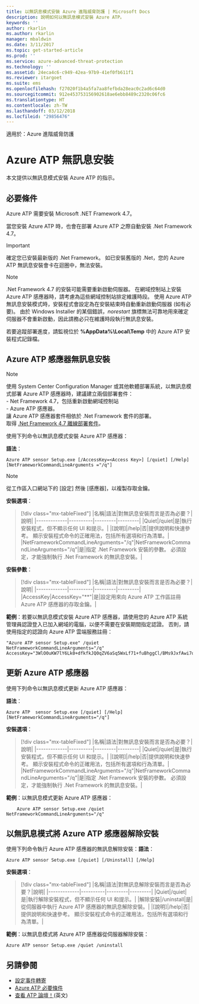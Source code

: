 ```yaml
---
title: 以無訊息模式安裝 Azure 進階威脅防護 | Microsoft Docs
description: 說明如何以無訊息模式安裝 Azure ATP。
keywords: ''
author: rkarlin
ms.author: rkarlin
manager: mbaldwin
ms.date: 3/11/2017
ms.topic: get-started-article
ms.prod: ''
ms.service: azure-advanced-threat-protection
ms.technology: ''
ms.assetid: 24eca4c6-c949-42ea-97b9-41ef0fb611f1
ms.reviewer: itargoet
ms.suite: ems
ms.openlocfilehash: f27020f1b4a5fa7aa8fefbda28eac0c2ad6c64d0
ms.sourcegitcommit: 912e453753156902618ae6ebb8489c2320c06fc6
ms.translationtype: HT
ms.contentlocale: zh-TW
ms.lasthandoff: 03/12/2018
ms.locfileid: "29856476"
---
```

適用於：Azure 進階威脅防護


# <a name="azure-atp-silent-installation"></a>Azure ATP 無訊息安裝
本文提供以無訊息模式安裝 Azure ATP 的指示。

## <a name="prerequisites"></a>必要條件

Azure ATP 需要安裝 Microsoft .NET Framework 4.7。 

當您安裝 Azure ATP 時，也會在部署 Azure ATP 之際自動安裝 .Net Framework 4.7。

> [!IMPORTANT] 
> 確定您已安裝最新版的 .Net Framework。 如已安裝舊版的 .Net，您的 Azure ATP 無訊息安裝會卡在迴圈中，無法安裝。 

> [!NOTE] 
> .Net Framework 4.7 的安裝可能需要重新啟動伺服器。 在網域控制站上安裝 Azure ATP 感應器時，請考慮為這些網域控制站排定維護時段。
使用 Azure ATP 無訊息安裝模式時，安裝程式會設定為在安裝結束時自動重新啟動伺服器 (如有必要)。 由於 Windows Installer 的某個錯誤，*norestart* 旗標無法可靠地用來確定伺服器不會重新啟動，因此請務必只在維護時段執行無訊息安裝。

若要追蹤部署進度，請監視位於 **%AppData%\Local\Temp** 中的 Azure ATP 安裝程式記錄檔。



## <a name="azure-atp-sensor-silent-installation"></a>Azure ATP 感應器無訊息安裝

> [!NOTE]
> 使用 System Center Configuration Manager 或其他軟體部署系統，以無訊息模式部署 Azure ATP 感應器時，建議建立兩個部署套件：</br>- Net Framework 4.7，包括重新啟動網域控制站</br>- Azure ATP 感應器。 </br>讓 Azure ATP 感應器套件相依於 .Net Framework 套件的部署。 </br>取得 [.Net Framework 4.7 離線部署套件](https://www.microsoft.com/download/details.aspx?id=49982)。 


使用下列命令以無訊息模式安裝 Azure ATP 感應器：

**語法**：

    Azure ATP sensor Setup.exe [/AccessKey=<Access Key>] [/quiet] [/Help] [NetFrameworkCommandLineArguments ="/q"] 
   

> [!NOTE]
> 從工作區入口網站下的 [設定] 然後 [感應器]，以複製存取金鑰。


**安裝選項**：

> [!div class="mx-tableFixed"]
|名稱|語法|對無訊息安裝而言是否為必要？|說明|
|-------------|----------|---------|---------|
|Quiet|/quiet|是|執行安裝程式，但不顯示任何 UI 和提示。|
|[說明]|/help|否|提供說明和快速參考。 顯示安裝程式命令的正確用法，包括所有選項和行為清單。|
|NetFrameworkCommandLineArguments="/q"|NetFrameworkCommandLineArguments="/q"|是|指定 .Net Framework 安裝的參數。 必須設定，才能強制執行 .Net Framework 的無訊息安裝。|

**安裝參數**：

> [!div class="mx-tableFixed"]
|名稱|語法|對無訊息安裝而言是否為必要？|說明|
|-------------|----------|---------|---------|
|AccessKey|AccessKey="**"|是|設定用來向 Azure ATP 工作區註冊 Azure ATP 感應器的存取金鑰。|

**範例**：若要以無訊息模式安裝 Azure ATP 感應器，請使用您的 Azure ATP 系統管理員認證登入已加入網域的電腦，以便不需要在安裝期間指定認證。 否則，請使用指定的認證向 Azure ATP 雲端服務註冊：

    "Azure ATP sensor Setup.exe" /quiet NetFrameworkCommandLineArguments="/q" 
    AccessKey="3WlO0uKW7lY6Lk0+dfkfkJQ0qZV6aSq5WxLf71+fuBhggCl/BMs9JxfAwi7oy9vYGviazUS1EPpzte7z8s4grw==" 
    

## <a name="update-the-azure-atp-sensor"></a>更新 Azure ATP 感應器

使用下列命令以無訊息模式更新 Azure ATP 感應器：

**語法**：

    Azure ATP  sensor Setup.exe [/quiet] [/Help] [NetFrameworkCommandLineArguments="/q"]


**安裝選項**：

> [!div class="mx-tableFixed"]
|名稱|語法|對無訊息安裝而言是否為必要？|說明|
|-------------|----------|---------|---------|
|Quiet|/quiet|是|執行安裝程式，但不顯示任何 UI 和提示。|
|[說明]|/help|否|提供說明和快速參考。 顯示安裝程式命令的正確用法，包括所有選項和行為清單。|
|NetFrameworkCommandLineArguments="/q"|NetFrameworkCommandLineArguments="/q"|是|指定 .Net Framework 安裝的參數。 必須設定，才能強制執行 .Net Framework 的無訊息安裝。|


**範例**：以無訊息模式更新 Azure ATP 感應器：

        Azure ATP sensor Setup.exe /quiet NetFrameworkCommandLineArguments="/q"

## <a name="uninstall-the-azure-atp-sensor-silently"></a>以無訊息模式將 Azure ATP 感應器解除安裝

使用下列命令執行 Azure ATP 感應器的無訊息解除安裝：**語法**：

    Azure ATP sensor Setup.exe [/quiet] [/Uninstall] [/Help]
    
**安裝選項**：

> [!div class="mx-tableFixed"]
|名稱|語法|對無訊息解除安裝而言是否為必要？|說明|
|-------------|----------|---------|---------|
|Quiet|/quiet|是|執行解除安裝程式，但不顯示任何 UI 和提示。|
|解除安裝|/uninstall|是|從伺服器中執行 Azure ATP 感應器的無訊息解除安裝。|
|[說明]|/help|否|提供說明和快速參考。 顯示安裝程式命令的正確用法，包括所有選項和行為清單。|

**範例**：以無訊息模式將 Azure ATP 感應器從伺服器解除安裝：


    Azure ATP sensor Setup.exe /quiet /uninstall
    



## <a name="see-also"></a>另請參閱

- [設定事件轉寄](configure-event-forwarding.md)
- [Azure ATP 必要條件](atp-prerequisites.md)
- [查看 ATP 論壇！](https://aka.ms/azureatpcommunity)\(英文\)